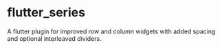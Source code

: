# flutter_series
 A flutter plugin for improved row and column widgets with added spacing and optional interleaved dividers.
